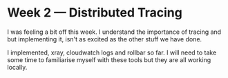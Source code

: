 # Week 2 — Distributed Tracing

I was feeling a bit off this week. I understand the importance of tracing and but implementing it, isn't as excited as the other stuff we have done.

I implemented, xray, cloudwatch logs and rollbar so far. I will need to take some time to familiarise myself with these tools but they are all working locally.
